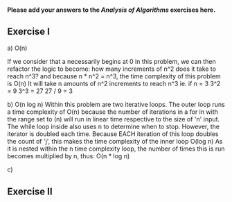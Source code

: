 #### Please add your answers to the ***Analysis of  Algorithms*** exercises here.

## Exercise I

a) O(n)

If we consider that a necessarily begins at 0 in this problem, we can then refactor the logic to become: 
how many increments of n^2 does it take to reach n^3? 
and because n * n^2 = n^3, the time complexity of this problem is O(n)
It will take n amounts of n^2 increments to reach n^3
ie. if n = 3
3^2 = 9
3^3 = 27
27 / 9 = 3


b) O(n log n)
Within this problem are two iterative loops. The outer loop runs a time complexity of O(n) because the number of iterations in a for in with the range set to (n) will run in linear time respective to the size of 'n' input. 
The while loop inside also uses n to determine when to stop. However, the iterator is doubled each time. Because EACH iteration of this loop doubles the count of 'j', this makes the time complexity of the inner loop O(log n)
As it is nested within the n time complexity loop, the number of times this is run becomes multiplied by n, thus: O(n * log n)


c)

## Exercise II


